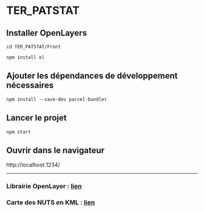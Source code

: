 # TER_PATSTAT
## Installer OpenLayers
`cd TER_PATSTAT/Front`

`npm install ol`
## Ajouter les dépendances de développement nécessaires
`npm install --save-dev parcel-bundler`
## Lancer le projet 
`npm start`
## Ouvrir dans le navigateur
 http://localhost:1234/
 
---
### Librairie OpenLayer : [lien](https://openlayers.org/)
### Carte des NUTS en KML : [lien](http://geoserver.webservice-energy.org/geoserver/web/wicket/bookmarkable/org.geoserver.web.demo.MapPreviewPage;jsessionid=7448BC6DA8B461694C73A711EAB0439E?0)